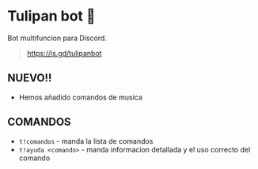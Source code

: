 # Tulipan bot 🌷

Bot multifuncion para Discord.
> https://is.gd/tulipanbot

## NUEVO!!

* Hemos añadido comandos de musica

## COMANDOS

* `t!comandos` - manda la lista de comandos
* `t!ayuda <comando>` - manda informacion detallada y el uso correcto del comando
